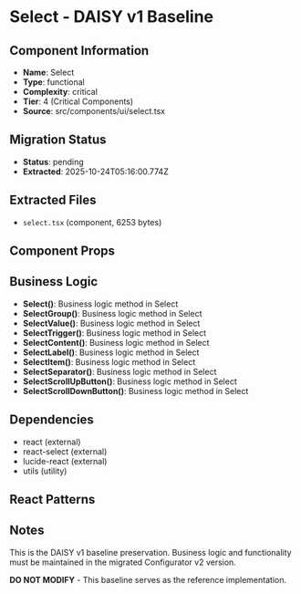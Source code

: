 # Select - DAISY v1 Baseline

## Component Information

- **Name**: Select
- **Type**: functional
- **Complexity**: critical
- **Tier**: 4 (Critical Components)
- **Source**: src/components/ui/select.tsx

## Migration Status

- **Status**: pending
- **Extracted**: 2025-10-24T05:16:00.774Z

## Extracted Files

- `select.tsx` (component, 6253 bytes)

## Component Props



## Business Logic

- **Select()**: Business logic method in Select
- **SelectGroup()**: Business logic method in Select
- **SelectValue()**: Business logic method in Select
- **SelectTrigger()**: Business logic method in Select
- **SelectContent()**: Business logic method in Select
- **SelectLabel()**: Business logic method in Select
- **SelectItem()**: Business logic method in Select
- **SelectSeparator()**: Business logic method in Select
- **SelectScrollUpButton()**: Business logic method in Select
- **SelectScrollDownButton()**: Business logic method in Select

## Dependencies

- react (external)
- react-select (external)
- lucide-react (external)
- utils (utility)

## React Patterns



## Notes

This is the DAISY v1 baseline preservation. Business logic and functionality
must be maintained in the migrated Configurator v2 version.

**DO NOT MODIFY** - This baseline serves as the reference implementation.
